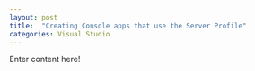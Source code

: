 ```yaml
---
layout: post
title:  "Creating Console apps that use the Server Profile"
categories: Visual Studio
---
```


Enter content here!
